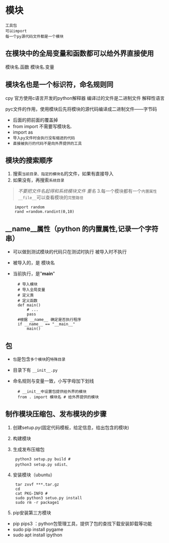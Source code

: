 # 模块
    工具包
    可以import
    每一个py源代码文件都是一个模块
## 在模块中的全局变量和函数都可以给外界直接使用
模块名.函数
模块名.变量
## 模块名也是一个标识符，命名规则同


cpy 官方使用c语言开发的python解释器
编译过的文件是二进制文件
解释性语言

pyc文件的作用，使用模块后先将模块的源代码编译成二进制文件——字节码

* 后面的把前面的覆盖掉
* from   import    不需要写模块名.
* import as
* `导入py文件时会执行没有缩进的代码`
* `直接被执行的代码不是向外界提供的工具`
## 模块的搜索顺序
1. 搜索`当前目录、指定的模块名`的文件，如果有直接导入
2. 如果没有，再搜索`系统目录`
> <i> 不要把文件名起得和系统模块文件 重名 </i>
3.每一个模块都有一个`内置属性__file__`可以查看模块的`完整路径`
    
        import random
        rand =random.randint(0,10)
## __name__属性（python 的内置属性,记录一个字符串）
* 可以做到测试模块的代码只在测试时执行 被导入时不执行
* 被导入的，是 模块名
* 当前执行，是"__main__"

        # 导入模块
        # 导入全局变量
        # 定义类
        # 定义函数
        def main()
            # ...
            pass 
        #根据 __name__ 确定是否执行程序
        if __name__ == "__main__"
            main()

## 包
* `包`是包含`多个模块`的`特殊目录`
* 目录下有 `__init__.py`
* 命名规则与变量一致，小写字母加下划线

        # __init__中设置包提供给外界的模块
        from . import 模块名 # 给外界提供的模块
        
## 制作模块压缩包、发布模块的步骤
1. 创建setup.py(固定代码模板，给定信息，给出包含的模块)
2. 构建模块
3. 生成发布压缩包

        python3 setup.py build #
        python3 setup.py sdist、
        
4. 安装模块（ubuntu）

        tar zxvf ***.tar.gz
        cd  
        cat PKG-INFO # 
        sudo python3 setuo.py install
        sudo rm -r package1
5. pip安装第三方模块
* pip pips3 ：python包管理工具，提供了包的查找下载安装卸载等功能
* sudo pip install pygame
* sudo apt install ipython

        
        